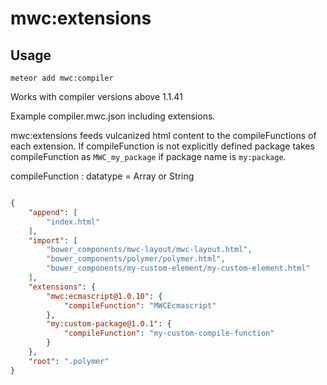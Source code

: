 # mwc:extensions

## Usage

`meteor add mwc:compiler`

Works with compiler versions above 1.1.41

Example compiler.mwc.json including extensions. 

mwc:extensions feeds vulcanized html content to the compileFunctions of each extension. If compileFunction is not explicitly defined package takes compileFunction as `MWC_my_package` if package name is `my:package`. 

compileFunction : datatype = Array or String

```json

{
    "append": [
        "index.html"
    ],
    "import": [
        "bower_components/mwc-layout/mwc-layout.html",
        "bower_components/polymer/polymer.html",
        "bower_components/my-custom-element/my-custom-element.html"
    ],
    "extensions": {
        "mwc:ecmascript@1.0.10": {
            "compileFunction": "MWCEcmascript"
        },
        "my:custom-package@1.0.1": {
            "compileFunction": "my-custom-compile-function"
        }
    },
    "root": ".polymer"
}

```

